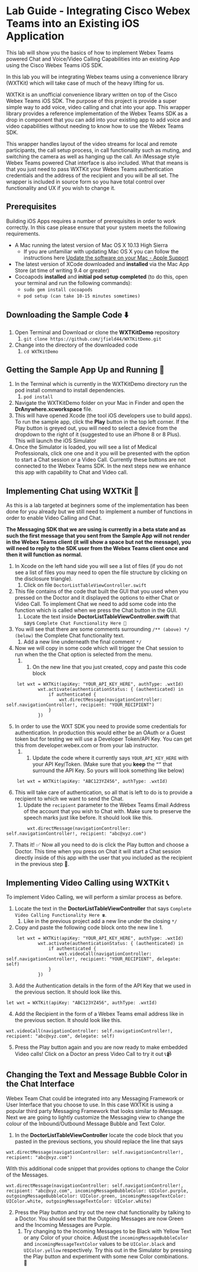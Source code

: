 # Lab Guide	- Integrating Cisco Webex Teams into an Existing iOS Application
This lab will show you the basics of how to implement Webex Teams powered Chat and Voice/Video Calling Capabilities into an existing App using the Cisco Webex Teams iOS SDK.

In this lab you will be integrating Webex teams using a convenience library (WXTKit) which will take case of much of the heavy lifting for us. 

WXTKit is an unofficial convenience library written on top of the Cisco Webex Teams iOS SDK. The purpose of this project is provide a super simple way to add voice, video calling and chat into your app. This wrapper library provides a reference implementation of the Webex Teams SDK as a drop in component that you can add into your existing app to add voice and video capabilities without needing to know how to use the Webex Teams SDK.

This wrapper handles layout of the video streams for local and remote participants, the call setup process, in call functionality such as muting, and switching the camera as well as hanging up the call. An iMessage style Webex Teams powered Chat interface is also included. What that means is that you just need to pass WXTKit your Webex Teams authentication credentials and the address of the recipient and you will be all set. The wrapper is included in source form so you have total control over functionality and UX if you wish to change it.

## Prerequisites
Building iOS Apps requires a number of prerequisites in order to work correctly. In this case please ensure that your system meets the following requirements.
* A Mac running the latest version of Mac OS X 10.13 High Sierra
	- If you are unfamiliar with updating Mac OS X you can follow the instructions here [Update the software on your Mac - Apple Support](https://support.apple.com/en-us/HT201541)
* The latest version of XCode downloaded and **installed** via the Mac App Store (at time of writing 9.4 or greater)
* Cocoapods **installed** and **initial pod setup completed** (to do this, open your terminal and run the following commands):
	* `sudo gem install cocoapods`
	* `pod setup (can take 10-15 minutes sometimes)`


## Downloading the Sample Code ⬇️
1. Open Terminal and Download or clone the **WXTKitDemo** repository
	1. `git clone https://github.com/jfield44/WXTKitDemo.git`
2. Change into the directory of the downloaded code 
	1. `cd WXTKitDemo`

## Getting the Sample App Up and Running 📱
1. In the Terminal which is currently in the WXTKitDemo directory run the pod install command to install dependencies.
	1. `pod install`
2. Navigate the WXTKitDemo folder on your Mac in Finder and open the **DrAnywhere.xcworkspace** file.
3. This will have opened Xcode (the tool iOS developers use to build apps). To run the sample app, click the **Play** button in the top left corner. If the Play button is greyed out, you will need to select a device from the dropdown to the right of it (suggested to use an iPhone 8 or 8 Plus). This will launch the iOS Simulator
4. Once the Simulator is loaded, you will see a list of Medical Professionals, click one one and it you will be presented with the option to start a Chat session or a Video Call. Currently these buttons are not connected to the Webex Teams SDK. In the next steps new we enhance this app with capability to Chat and Video call.

## Implementing Chat using WXTKit 💬
As this is a lab targeted at beginners some of the implementation has been done for you already but we still need to implement a number of functions in order to enable Video Calling and Chat.

**The Messaging SDK that we are using is currently in a beta state and as such the first message that you sent from the Sample App will not render in the Webex Teams client (it will show a space but not the message), you will need to reply to the SDK user from the Webex Teams client once and then it will function as normal.**

1. In Xcode on the left hand side you will see a list of files (if you do not see a list of files you may need to open the file structure by clicking on the disclosure triangle). 
	1. Click on file `DoctorListTableViewController.swift`
2. This file contains of the code that built the GUI that you used when you pressed on the Doctor and it displayed the options to either Chat or Video Call. To implement Chat we need to add some code into the function which is called when we press the Chat button in the GUI. 
	1. Locate the text inside **DoctorListTableViewController.swift** that says `Complete Chat Functionality Here 💬`
3. You will see that there are some comments surrounding `/** (above) */ (below)` the Complete Chat functionality text.
	1. Add a new line underneath the final comment `*/` 
4. Now we will copy in some code which will trigger the Chat session to run when the the Chat option is selected from the menu. 
	1. 1. On the new line that you just created, copy and paste this code block 
```
	let wxt = WXTKit(apiKey: "YOUR_API_KEY_HERE", authType: .wxtId)
            wxt.activate(authenticationStatus: { (authenticated) in
                if authenticated {
                    wxt.directMessage(navigationController: self.navigationController!, recipient: "YOUR_RECIPIENT")
                }
            })
```

5. In order to use the WXT SDK you need to provide some credentials for authentication. In production this would either be an OAuth or a Guest token but for testing we will use a Developer Token/API Key. You can get this from developer.webex.com or from your lab instructor. 
	1. 1. Update the code where it currently says `YOUR_API_KEY_HERE` with your API Key/Token. (Make sure that you **keep** the `“”` that surround the API Key. So yours will look something like below) 
```
	let wxt = WXTKit(apiKey: "ABC123YZ456", authType: .wxtId)
```

6. This will take care of authentication, so all that is left to do is to provide a recipient to which we want to send the Chat.
	1. Update the `recipient` parameter to the Webex Teams Email Address of the account that you wish to Chat with. Make sure to preserve the speech marks just like before. It should look like this.
```
		wxt.directMessage(navigationController: self.navigationController!, recipient: "abc@xyz.com")
```

7. Thats it! ✅ Now all you need to do is click the Play button and choose a Doctor. This time when you press on Chat it will start a Chat session directly inside of this app with the user that you included as the recipient in the previous step 💬.

## Implementing Video Calling using WXTKit 📞
To implement Video Calling, we will perform a similar process as before.

1. Locate the text in the **DoctorListTableViewController** that says `Complete Video Calling Functionality Here ☎️`.
	1. Like in the previous project add a new line under the closing `*/` 
2. Copy and paste the following code block onto the new line
	1. 
```
	let wxt = WXTKit(apiKey: "YOUR_API_KEY_HERE", authType: .wxtId)
            wxt.activate(authenticationStatus: { (authenticated) in
                if authenticated {
                    wxt.videoCall(navigationController: self.navigationController!, recipient: "YOUR_RECIPIENT", delegate: self)
                }
            })
```

3. Add the Authentication details in the form of the API Key that we used in the previous section. It should look like this.
```
let wxt = WXTKit(apiKey: "ABC123YZ456", authType: .wxtId)
```

4. Add the Recipient in the form of a Webex Teams email address like in the previous section. It should look like this.
```
wxt.videoCall(navigationController: self.navigationController!, recipient: "abc@xyz.com", delegate: self)
```

5. Press the Play button again and you are now ready to make embedded Video calls! Click on a Doctor an press Video Call to try it out 📞📹

## Changing the Text and Message Bubble Color in the Chat Interface
Webex Team Chat could be integrated into any Messaging Framework or User Interface that you choose to use. In this case WXTKit is using a popular  third party Messaging Framework that looks similar to iMessage. Next we are going to lightly customize the Messaging view to change the colour of the Inbound/Outbound Message Bubble and Text Color.

1. In the **DoctorListTableViewController** locate the code block that you pasted in the previous sections, you should replace the line that says
```
wxt.directMessage(navigationController: self.navigationController!, recipient: "abc@xyz.com")
```

With this additional code snippet that provides options to change the Color of the Messages.

```
wxt.directMessage(navigationController: self.navigationController!, recipient: "abc@xyz.com", incomingMessageBubbleColor: UIColor.purple, outgoingMessageBubbleColor: UIColor.green, incomingMessageTextColor: UIColor.white, outgoingMessageTextColor: UIColor.white)
```

2. Press the Play button and try out the new chat functionality by talking to a Doctor. You should see that the Outgoing Messages are now Green and the Incoming Messages are Purple.
	1. Try changing to the Incoming Messages to be Black with Yellow Text or any Color of your choice. Adjust the `incomingMessageBubbleColor` and `incomingMessageTextColor` values to be `UIColor.black` and `UIColor.yellow` respectively. Try this out in the Simulator by pressing the Play button and experiment with some new Color combinations. 🎨